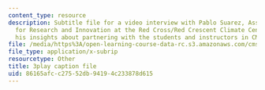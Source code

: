 ```yaml
---
content_type: resource
description: Subtitle file for a video interview with Pablo Suarez, Associate Director
  for Research and Innovation at the Red Cross/Red Crescent Climate Center. He shares
  his insights about partnering with the students and instructors in CMS.611J.
file: /media/https%3A/open-learning-course-data-rc.s3.amazonaws.com/cms-611j-creating-video-games-fall-2014/86165afcc27552db94194c233878d615_WLjo-mDBiDg.vtt
file_type: application/x-subrip
resourcetype: Other
title: 3play caption file
uid: 86165afc-c275-52db-9419-4c233878d615
---
```

